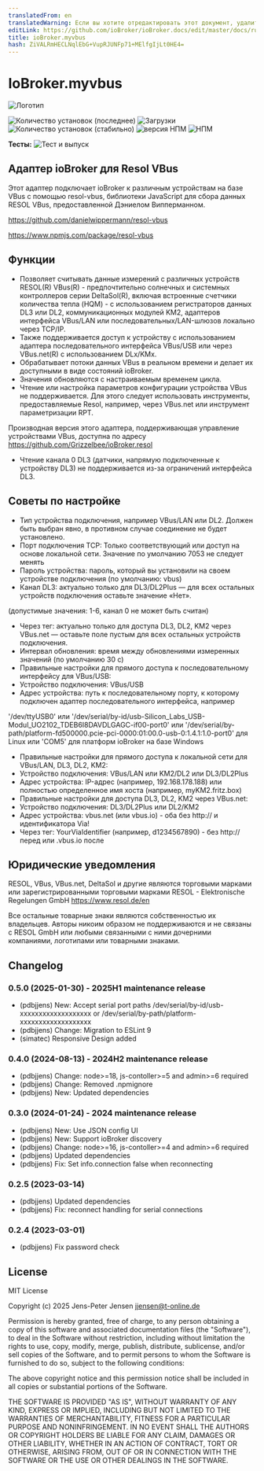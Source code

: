 ```yaml
---
translatedFrom: en
translatedWarning: Если вы хотите отредактировать этот документ, удалите поле «translationFrom», в противном случае этот документ будет снова автоматически переведен
editLink: https://github.com/ioBroker/ioBroker.docs/edit/master/docs/ru/adapterref/iobroker.myvbus/README.md
title: ioBroker.myvbus
hash: ZiVALRmHECLNqlEbG+VupRJUNFp71+MElfgIjLt0HE4=
---
```

# IoBroker.myvbus
![Логотип](../../../en/adapterref/iobroker.myvbus/admin/myvbus.png)

![Количество установок (последнее)](http://iobroker.live/badges/myvbus-installed.svg)
![Загрузки](https://img.shields.io/npm/dm/iobroker.myvbus.svg)
![Количество установок (стабильно)](http://iobroker.live/badges/myvbus-stable.svg)
![версия НПМ](https://img.shields.io/npm/v/iobroker.myvbus.svg)
![НПМ](https://nodei.co/npm/iobroker.myvbus.png?downloads=true)

**Тесты:** ![Тест и выпуск](https://github.com/iobroker-community-adapters/iobroker.myvbus/workflows/Test%20and%20Release/badge.svg)

## Адаптер ioBroker для Resol VBus
Этот адаптер подключает ioBroker к различным устройствам на базе VBus с помощью resol-vbus, библиотеки JavaScript для сбора данных RESOL VBus, предоставленной Дэниелом Випперманном.

<https://github.com/danielwippermann/resol-vbus>

<https://www.npmjs.com/package/resol-vbus>

## Функции
* Позволяет считывать данные измерений с различных устройств RESOL(R) VBus(R) - предпочтительно солнечных и системных контроллеров серии DeltaSol(R), включая встроенные счетчики количества тепла (HQM) - с использованием регистраторов данных DL3 или DL2, коммуникационных модулей KM2, адаптеров интерфейса VBus/LAN или последовательных/LAN-шлюзов локально через TCP/IP.
* Также поддерживается доступ к устройству с использованием адаптера последовательного интерфейса VBus/USB или через VBus.net(R) с использованием DLx/KMx.
* Обрабатывает потоки данных VBus в реальном времени и делает их доступными в виде состояний ioBroker.
* Значения обновляются с настраиваемым временем цикла.
* Чтение или настройка параметров конфигурации устройства VBus не поддерживается. Для этого следует использовать инструменты, предоставляемые Resol, например, через VBus.net или инструмент параметризации RPT.

Производная версия этого адаптера, поддерживающая управление устройствами VBus, доступна по адресу <https://github.com/Grizzelbee/ioBroker.resol>

* Чтение канала 0 DL3 (датчики, напрямую подключенные к устройству DL3) не поддерживается из-за ограничений интерфейса DL3.

## Советы по настройке
* Тип устройства подключения, например VBus/LAN или DL2. Должен быть выбран явно, в противном случае соединение не будет установлено.
* Порт подключения TCP: Только соответствующий или доступ на основе локальной сети. Значение по умолчанию 7053 не следует менять
* Пароль устройства: пароль, который вы установили на своем устройстве подключения (по умолчанию: vbus)
* Канал DL3: актуально только для DL3/DL2Plus — для всех остальных устройств подключения оставьте значение «Нет».

(допустимые значения: 1-6, канал 0 не может быть считан)

* Через тег: актуально только для доступа DL3, DL2, KM2 через VBus.net — оставьте поле пустым для всех остальных устройств подключения.
* Интервал обновления: время между обновлениями измеренных значений (по умолчанию 30 с)
* Правильные настройки для прямого доступа к последовательному интерфейсу для VBus/USB:
* Устройство подключения: VBus/USB
* Адрес устройства: путь к последовательному порту, к которому подключен адаптер последовательного интерфейса, например

'/dev/ttyUSB0' или '/dev/serial/by-id/usb-Silicon_Labs_USB-Modul_UO2102_TDEB6I8DAVDLGAGC-if00-port0' или '/dev/serial/by-path/platform-fd500000.pcie-pci-0000:01:00.0-usb-0:1.4.1:1.0-port0' для Linux или 'COM5' для платформ ioBroker на базе Windows

* Правильные настройки для прямого доступа к локальной сети для VBus/LAN, DL3, DL2, KM2:
* Устройство подключения: VBus/LAN или KM2/DL2 или DL3/DL2Plus
* Адрес устройства: IP-адрес (например, 192.168.178.188) или полностью определенное имя хоста (например, myKM2.fritz.box)
* Правильные настройки для доступа DL3, DL2, KM2 через VBus.net:
* Устройство подключения: DL3/DL2Plus или DL2/KM2
* Адрес устройства: vbus.net (или vbus.io) - оба без http:// и идентификатора Via!
* Через тег: YourViaIdentifier (например, d1234567890) - без http:// перед или .vbus.io после

## Юридические уведомления
RESOL, VBus, VBus.net, DeltaSol и другие являются торговыми марками или зарегистрированными торговыми марками RESOL - Elektronische Regelungen GmbH <https://www.resol.de/en>

Все остальные товарные знаки являются собственностью их владельцев.
Авторы никоим образом не поддерживаются и не связаны с RESOL GmbH или любыми связанными с ними дочерними компаниями, логотипами или товарными знаками.

## Changelog
<!--
  Placeholder for the next version (at the beginning of the line):
  ### **WORK IN PROGRESS**
-->
### 0.5.0 (2025-01-30) - 2025H1 maintenance release

* (pdbjjens) New: Accept serial port paths /dev/serial/by-id/usb-xxxxxxxxxxxxxxxxxxx or /dev/serial/by-path/platform-xxxxxxxxxxxxxxxxxxx
* (pdbjjens) Change: Migration to ESLint 9
* (simatec) Responsive Design added

### 0.4.0 (2024-08-13) - 2024H2 maintenance release

* (pdbjjens) Change: node>=18, js-contoller>=5 and admin>=6 required
* (pdbjjens) Change: Removed .npmignore
* (pdbjjens) New: Updated dependencies

### 0.3.0 (2024-01-24) - 2024 maintenance release

* (pdbjjens) New: Use JSON config UI
* (pdbjjens) New: Support ioBroker discovery
* (pdbjjens) Change: node>=16, js-contoller>=4 and admin>=6 required
* (pdbjjens) Updated dependencies
* (pdbjjens) Fix: Set info.connection false when reconnecting

### 0.2.5 (2023-03-14)

* (pdbjjens) Updated dependencies
* (pdbjjens) Fix: reconnect handling for serial connections

### 0.2.4 (2023-03-01)

* (pdbjjens) Fix password check

## License

MIT License

Copyright (c) 2025 Jens-Peter Jensen <jjensen@t-online.de>

Permission is hereby granted, free of charge, to any person obtaining a copy
of this software and associated documentation files (the "Software"), to deal
in the Software without restriction, including without limitation the rights
to use, copy, modify, merge, publish, distribute, sublicense, and/or sell
copies of the Software, and to permit persons to whom the Software is
furnished to do so, subject to the following conditions:

The above copyright notice and this permission notice shall be included in all
copies or substantial portions of the Software.

THE SOFTWARE IS PROVIDED "AS IS", WITHOUT WARRANTY OF ANY KIND, EXPRESS OR
IMPLIED, INCLUDING BUT NOT LIMITED TO THE WARRANTIES OF MERCHANTABILITY,
FITNESS FOR A PARTICULAR PURPOSE AND NONINFRINGEMENT. IN NO EVENT SHALL THE
AUTHORS OR COPYRIGHT HOLDERS BE LIABLE FOR ANY CLAIM, DAMAGES OR OTHER
LIABILITY, WHETHER IN AN ACTION OF CONTRACT, TORT OR OTHERWISE, ARISING FROM,
OUT OF OR IN CONNECTION WITH THE SOFTWARE OR THE USE OR OTHER DEALINGS IN THE
SOFTWARE.